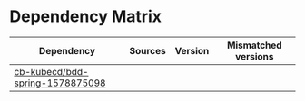 # Dependency Matrix

Dependency | Sources | Version | Mismatched versions
---------- | ------- | ------- | -------------------
[cb-kubecd/bdd-spring-1578875098](https://github.com/cb-kubecd/bdd-spring-1578875098.git) |  | []() | 
